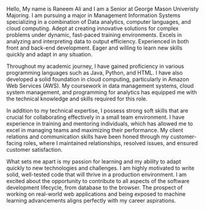 Hello, My name is Raneem Ali and I am a Senior at George Mason Univeristy Majoring.
  I am pursuing a major in Management Information Systems specializing in a combination of Data analytics, computer languages, and cloud computing. 
  Adept at creating innovative solutions for complex problems under dynamic, fast-paced training environments. 
  Excels in analyzing and interpreting data to output efficiency. Experienced in both front and back-end development. 
  Eager and willing to learn new skills quickly and adapt in any situation.

Throughout my academic journey, I have gained proficiency in various programming languages such as Java, Python, and HTML. 
  I have also developed a solid foundation in cloud computing, particularly in Amazon Web Services (AWS). 
   My coursework in data management systems, cloud system management, and programming for analytics has equipped me with the technical knowledge and skills required for this role.

In addition to my technical expertise, I possess strong soft skills that are crucial for collaborating effectively in a small team environment. 
  I have experience in training and mentoring individuals, which has allowed me to excel in managing teams and maximizing their performance. 
   My client relations and communication skills have been honed through my customer-facing roles, where I maintained relationships, resolved issues, and ensured customer satisfaction.
   
What sets me apart is my passion for learning and my ability to adapt quickly to new technologies and challenges. 
  I am highly motivated to write solid, well-tested code that will thrive in a production environment. 
  I am excited about the opportunity to contribute to all aspects of the software development lifecycle, from database to the browser. 
  The prospect of working on real-world web applications and being exposed to machine learning advancements aligns perfectly with my career aspirations.


<!---
Raneem309/Raneem309 is a ✨ special ✨ repository because its `README.md` (this file) appears on your GitHub profile.
You can click the Preview link to take a look at your changes.
--->
